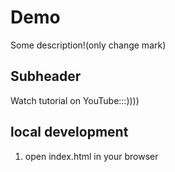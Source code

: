 # Demo

Some description!(only change mark)

## Subheader

Watch tutorial on YouTube:::))))

## local development

1. open index.html in your browser
